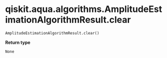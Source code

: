 # qiskit.aqua.algorithms.AmplitudeEstimationAlgorithmResult.clear

`AmplitudeEstimationAlgorithmResult.clear()`

**Return type**

`None`
